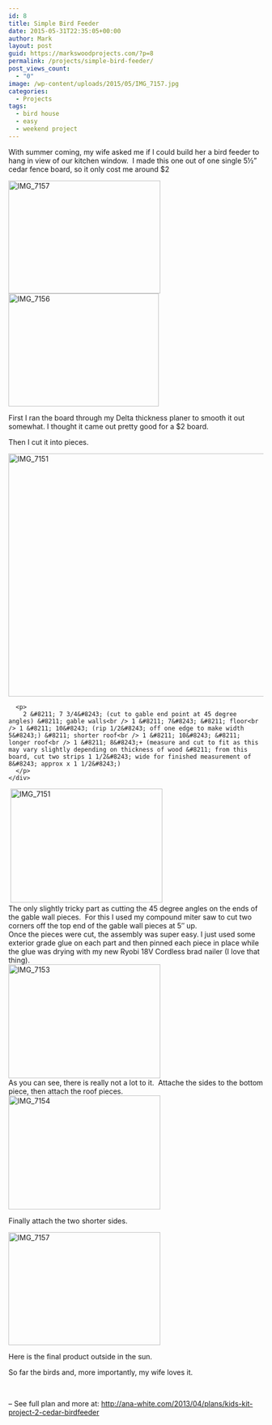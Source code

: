 ```yaml
---
id: 8
title: Simple Bird Feeder
date: 2015-05-31T22:35:05+00:00
author: Mark
layout: post
guid: https://markswoodprojects.com/?p=8
permalink: /projects/simple-bird-feeder/
post_views_count:
  - "0"
image: /wp-content/uploads/2015/05/IMG_7157.jpg
categories:
  - Projects
tags:
  - bird house
  - easy
  - weekend project
---
```

With summer coming, my wife asked me if I could build her a bird feeder to hang in view of our kitchen window.  I made this one out of one single 5½&#8221; cedar fence board, so it only cost me around $2

[<img class="alignnone size-medium wp-image-15" src="https://markswoodprojects.com/wp-content/uploads/2015/05/IMG_7157-300x223.jpg" alt="IMG_7157" width="300" height="223" srcset="https://markswoodprojects.com/wp-content/uploads/2015/05/IMG_7157-300x223.jpg 300w, https://markswoodprojects.com/wp-content/uploads/2015/05/IMG_7157.jpg 640w" sizes="(max-width: 300px) 100vw, 300px" />](https://markswoodprojects.com/wp-content/uploads/2015/05/IMG_7157.jpg)[<img class="alignnone  wp-image-14" src="https://markswoodprojects.com/wp-content/uploads/2015/05/IMG_7156-300x225.jpg" alt="IMG_7156" width="297" height="223" srcset="https://markswoodprojects.com/wp-content/uploads/2015/05/IMG_7156-300x225.jpg 300w, https://markswoodprojects.com/wp-content/uploads/2015/05/IMG_7156.jpg 640w" sizes="(max-width: 297px) 100vw, 297px" />](https://markswoodprojects.com/wp-content/uploads/2015/05/IMG_7156.jpg)

First I ran the board through my Delta thickness planer to smooth it out somewhat. I thought it came out pretty good for a $2 board.

Then I cut it into pieces.

<div class="field field-name-field-cutlist field-type-text-long field-label-above">
  <div class="field-items">
    <div class="field-item even">
      <p>
        <a href="https://markswoodprojects.com/wp-content/uploads/2015/05/IMG_7151.jpg"><img class="alignnone size-full wp-image-9" src="https://markswoodprojects.com/wp-content/uploads/2015/05/IMG_7151.jpg" alt="IMG_7151" width="640" height="480" srcset="https://markswoodprojects.com/wp-content/uploads/2015/05/IMG_7151.jpg 640w, https://markswoodprojects.com/wp-content/uploads/2015/05/IMG_7151-300x225.jpg 300w" sizes="(max-width: 640px) 100vw, 640px" /></a>
      </p>
      
      <p>
        2 &#8211; 7 3/4&#8243; (cut to gable end point at 45 degree angles) &#8211; gable walls<br /> 1 &#8211; 7&#8243; &#8211; floor<br /> 1 &#8211; 10&#8243; (rip 1/2&#8243; off one edge to make width 5&#8243;) &#8211; shorter roof<br /> 1 &#8211; 10&#8243; &#8211; longer roof<br /> 1 &#8211; 8&#8243;+ (measure and cut to fit as this may vary slightly depending on thickness of wood &#8211; from this board, cut two strips 1 1/2&#8243; wide for finished measurement of 8&#8243; approx x 1 1/2&#8243;)
      </p>
    </div>
  </div>
</div>

<div class="field field-name-field-step1diagram field-type-image field-label-hidden">
   <img class="alignnone size-medium wp-image-9" src="https://markswoodprojects.com/wp-content/uploads/2015/05/IMG_7151-300x225.jpg" alt="IMG_7151" width="300" height="225" srcset="https://markswoodprojects.com/wp-content/uploads/2015/05/IMG_7151-300x225.jpg 300w, https://markswoodprojects.com/wp-content/uploads/2015/05/IMG_7151.jpg 640w" sizes="(max-width: 300px) 100vw, 300px" />
</div>

<div class="field field-name-field-step1diagram field-type-image field-label-hidden">
  The only slightly tricky part as cutting the 45 degree angles on the ends of the gable wall pieces.  For this I used my compound miter saw to cut two corners off the top end of the gable wall pieces at 5&#8243; up.
</div>

<div class="field field-name-field-step1diagram field-type-image field-label-hidden">
</div>

<div class="field field-name-field-step1diagram field-type-image field-label-hidden">
  Once the pieces were cut, the assembly was super easy. I just used some exterior grade glue on each part and then pinned each piece in place while the glue was drying with my new Ryobi 18V Cordless brad nailer (I love that thing).
</div>

<div class="field field-name-field-step1diagram field-type-image field-label-hidden">
</div>

<div class="field field-name-field-step1diagram field-type-image field-label-hidden">
  <a href="https://markswoodprojects.com/wp-content/uploads/2015/05/IMG_7153.jpg"><img class="alignnone size-medium wp-image-11" src="https://markswoodprojects.com/wp-content/uploads/2015/05/IMG_7153-300x225.jpg" alt="IMG_7153" width="300" height="225" srcset="https://markswoodprojects.com/wp-content/uploads/2015/05/IMG_7153-300x225.jpg 300w, https://markswoodprojects.com/wp-content/uploads/2015/05/IMG_7153.jpg 640w" sizes="(max-width: 300px) 100vw, 300px" /></a>
</div>

<div class="field field-name-field-step1diagram field-type-image field-label-hidden">
</div>

<div class="field field-name-field-step1diagram field-type-image field-label-hidden">
  As you can see, there is really not a lot to it.  Attache the sides to the bottom piece, then attach the roof pieces.
</div>

<div class="field field-name-field-step1diagram field-type-image field-label-hidden">
  <a href="https://markswoodprojects.com/wp-content/uploads/2015/05/IMG_7154.jpg"><img class="alignnone size-medium wp-image-12" src="https://markswoodprojects.com/wp-content/uploads/2015/05/IMG_7154-300x225.jpg" alt="IMG_7154" width="300" height="225" srcset="https://markswoodprojects.com/wp-content/uploads/2015/05/IMG_7154-300x225.jpg 300w, https://markswoodprojects.com/wp-content/uploads/2015/05/IMG_7154.jpg 640w" sizes="(max-width: 300px) 100vw, 300px" /></a>
</div>

<div class="field field-name-field-step1diagram field-type-image field-label-hidden">
</div>

Finally attach the two shorter sides.

[<img class="alignnone size-medium wp-image-15" src="https://markswoodprojects.com/wp-content/uploads/2015/05/IMG_7157-300x223.jpg" alt="IMG_7157" width="300" height="223" srcset="https://markswoodprojects.com/wp-content/uploads/2015/05/IMG_7157-300x223.jpg 300w, https://markswoodprojects.com/wp-content/uploads/2015/05/IMG_7157.jpg 640w" sizes="(max-width: 300px) 100vw, 300px" />](https://markswoodprojects.com/wp-content/uploads/2015/05/IMG_7157.jpg)

Here is the final product outside in the sun.

So far the birds and, more importantly, my wife loves it.

&nbsp;

&#8211; See full plan and more at: http://ana-white.com/2013/04/plans/kids-kit-project-2-cedar-birdfeeder

&nbsp;